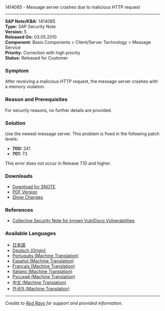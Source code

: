1414085 - Message server crashes due to malicious HTTP request

---

**SAP Note/KBA:** 1414085  
**Type:** SAP Security Note  
**Version:** 5  
**Released On:** 03.05.2010  
**Component:** Basis Components > Client/Server Technology > Message Service  
**Priority:** Correction with high priority  
**Status:** Released for Customer

### Symptom
After receiving a malicious HTTP request, the message server crashes with a memory violation.

### Reason and Prerequisites
For security reasons, no further details are provided.

### Solution
Use the newest message server. This problem is fixed in the following patch levels:

- **700:** 241
- **701:** 73

This error does not occur in Release 7.10 and higher.

### Downloads
- [Download for SNOTE](https://notesdownloads.sap.com/note/0040000016937372017)
- [PDF Version](https://userapps.support.sap.com/sap/support/sfm/notes/print/0001414085?language=en-US&token=59BCB64FA63C7E92AAEE7233B80798C7)
- [Show Changes](https://me.sap.com/notesLatestChanges/0001414085/E/diff)

### References
- [Collective Security Note for known VulnDisco Vulnerabilities](https://me.sap.com/notes/1552929)

### Available Languages
- [日本語](https://me.sap.com/notes/0001414085/J)
- [Deutsch (Origin)](https://me.sap.com/notes/0001414085/D)
- [Português (Machine Translation)](https://me.sap.com/notes/0001414085/P)
- [Español (Machine Translation)](https://me.sap.com/notes/0001414085/S)
- [Français (Machine Translation)](https://me.sap.com/notes/0001414085/F)
- [Italiano (Machine Translation)](https://me.sap.com/notes/0001414085/I)
- [Русский (Machine Translation)](https://me.sap.com/notes/0001414085/R)
- [中文 (Machine Translation)](https://me.sap.com/notes/0001414085/1)
- [한국어 (Machine Translation)](https://me.sap.com/notes/0001414085/3)

---

*Credits to [Red Rays](https://redrays.io) for support and provided information.*